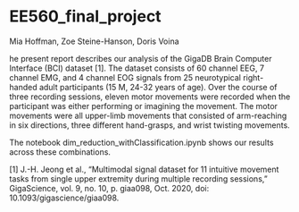 # EE560_final_project
Mia Hoffman, Zoe Steine-Hanson, Doris Voina

he present report describes our analysis of the GigaDB Brain Computer Interface (BCI) dataset [1]. The dataset consists of 60 channel EEG, 7 channel EMG, and 4 channel EOG signals from 25 neurotypical right-handed adult participants (15 M, 24-32 years of age). Over the course of three recording sessions, eleven motor movements were recorded when the participant was either performing or imagining the movement. The motor movements were all upper-limb movements that consisted of arm-reaching in six directions, three different hand-grasps, and wrist twisting movements.

The notebook dim_reduction_withClassification.ipynb shows our results across these combinations.

[1] J.-H. Jeong et al., “Multimodal signal dataset for 11 intuitive movement tasks from single upper extremity during multiple recording sessions,” GigaScience, vol. 9, no. 10, p. giaa098, Oct. 2020, doi: 10.1093/gigascience/giaa098.
